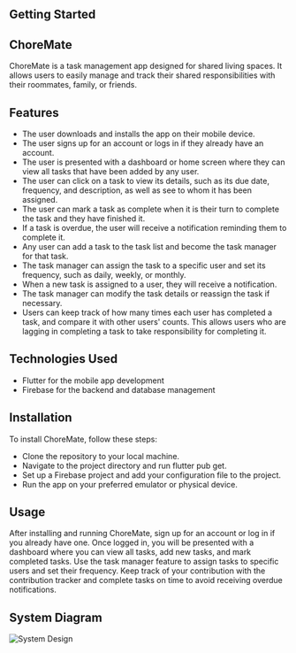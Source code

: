 ## Getting Started

## ChoreMate
ChoreMate is a task management app designed for shared living spaces. It allows users to easily manage and track their shared responsibilities with their roommates, family, or friends.

## Features
- The user downloads and installs the app on their mobile device.
- The user signs up for an account or logs in if they already have an account.
- The user is presented with a dashboard or home screen where they can view all tasks that have been added by any user.
- The user can click on a task to view its details, such as its due date, frequency, and description, as well as see to whom it has been assigned.
- The user can mark a task as complete when it is their turn to complete the task and they have finished it.
- If a task is overdue, the user will receive a notification reminding them to complete it.
- Any user can add a task to the task list and become the task manager for that task.
- The task manager can assign the task to a specific user and set its frequency, such as daily, weekly, or monthly.
- When a new task is assigned to a user, they will receive a notification.
- The task manager can modify the task details or reassign the task if necessary.
- Users can keep track of how many times each user has completed a task, and compare it with other users' counts. This allows users who are lagging in completing a task to take responsibility for completing it.


## Technologies Used
- Flutter for the mobile app development
- Firebase for the backend and database management

## Installation
To install ChoreMate, follow these steps:

- Clone the repository to your local machine.
- Navigate to the project directory and run flutter pub get.
- Set up a Firebase project and add your configuration file to the project.
- Run the app on your preferred emulator or physical device.

## Usage
After installing and running ChoreMate, sign up for an account or log in if you already have one. Once logged in, you will be presented with a dashboard where you can view all tasks, add new tasks, and mark completed tasks. Use the task manager feature to assign tasks to specific users and set their frequency. Keep track of your contribution with the contribution tracker and complete tasks on time to avoid receiving overdue notifications.


## System Diagram
![System Design](https://github.com/ahmaddioxide/SharedChoresApp/assets/75989502/2da9d4b8-2288-4d86-b566-0bb5b02338ac)



